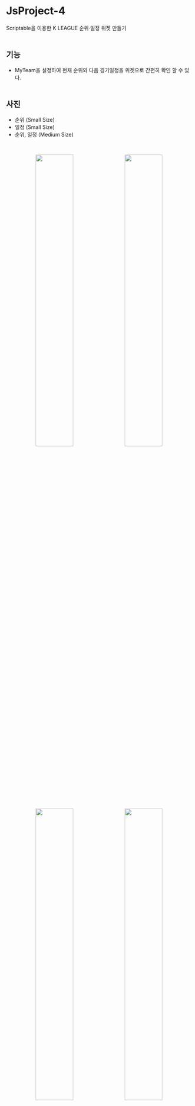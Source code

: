 # JsProject-4
Scriptable을 이용한 K LEAGUE 순위·일정 위젯 만들기
<br><br>

## 기능 
* MyTeam을 설정하여 현재 순위와 다음 경기일정을 위젯으로 간편히 확인 할 수 있다.
<br><br>

## 사진 
* 순위 (Small Size)
* 일정 (Small Size)
* 순위, 일정 (Medium Size)
</br>     
<p align="center"><img src="https://user-images.githubusercontent.com/76520025/130098470-972176d7-28d6-4f30-a750-75a23fce4f08.png" width="45%" height="45%">&nbsp;&nbsp;&nbsp;&nbsp;<img src="https://user-images.githubusercontent.com/76520025/130098439-40f06d84-7643-4a24-8586-0d9e85b974ad.png" width="45%" height="45%"></p>
<p align="center"><img src="https://user-images.githubusercontent.com/76520025/129748017-995eef2f-78e9-4ca4-b57f-b59732041c7b.png" width="45%" height="45%">&nbsp;&nbsp;&nbsp;&nbsp;<img src="https://user-images.githubusercontent.com/76520025/129748056-1a122a9b-ab3e-4722-bc42-dd5663e02a49.png" width="45%" height="45%"></p>
<p align="center"><img src="https://user-images.githubusercontent.com/76520025/129751980-731938c5-cffc-4536-870d-929cf34280ad.png" width="45%" height="45%">&nbsp;&nbsp;&nbsp;&nbsp;<img src="https://user-images.githubusercontent.com/76520025/129748096-363f874b-78c1-4b22-970d-d6911d222815.png" width="45%" height="45%"></p>
<p align="center"><img src="https://user-images.githubusercontent.com/76520025/129748108-a874ba4c-6c1f-4cde-ae55-d67d2d2dcbbb.png" width="45%" height="45%">&nbsp;&nbsp;&nbsp;&nbsp;<img src="https://user-images.githubusercontent.com/76520025/129748122-552cb91e-02e3-4365-89e2-576cf248023b.png" width="45%" height="45%"></p>
<p align="center"><img src="https://user-images.githubusercontent.com/76520025/129748148-4d35debc-8f43-44b1-8905-0a0d0cf9a9b8.png" width="45%" height="45%">&nbsp;&nbsp;&nbsp;&nbsp;<img src="https://user-images.githubusercontent.com/76520025/129748160-a50f16ad-e935-451e-94b1-6a1279ecd75c.png" width="45%" height="45%"></p>
<p align="center"><img src="https://user-images.githubusercontent.com/76520025/129748044-1df5dd0a-d0c9-4cff-8d9a-1107b98b948f.png" width="45%" height="45%">&nbsp;&nbsp;&nbsp;&nbsp;<img src="https://user-images.githubusercontent.com/76520025/129748199-81efcfeb-198d-46f1-b7b2-30ade6c7f25b.png" width="45%" height="45%"></p>
<p align="center"><img src="https://user-images.githubusercontent.com/76520025/129748209-8ceca16f-67fa-4c3a-b4d2-b5333bee86fa.png" width="45%" height="45%">&nbsp;&nbsp;&nbsp;&nbsp;<img src="https://user-images.githubusercontent.com/76520025/129747989-ad8c2cc6-6b87-4edd-9217-ae92628204c0.png" width="45%" height="45%"></p>
<p align="center"><img src="https://user-images.githubusercontent.com/76520025/130191015-b654c8c9-59f5-442a-aad4-c5531e121d31.png" width="45%" height="45%">&nbsp;&nbsp;&nbsp;&nbsp;<img src="https://user-images.githubusercontent.com/76520025/130190997-3b65a8f3-daea-4b05-ae6e-accab0ac3829.png" width="45%" height="45%"></p>
<p align="center"><img src="https://user-images.githubusercontent.com/76520025/130191021-90f35377-0986-4f2a-a8ab-4cbf5940079d.png" width="45%" height="45%">&nbsp;&nbsp;&nbsp;&nbsp;<img src="https://user-images.githubusercontent.com/76520025/130191031-85df71ac-df0a-4953-819a-52315fadac9f.png" width="45%" height="45%"></p><p align="center"><img src="https://user-images.githubusercontent.com/76520025/129747989-ad8c2cc6-6b87-4edd-9217-ae92628204c0.png" width="45%" height="45%">&nbsp;&nbsp;&nbsp;&nbsp;<img src="https://user-images.githubusercontent.com/76520025/130191036-f83ce8c0-e20d-467f-8cf8-afcd324f7d0e.png" width="45%" height="45%"></p>
